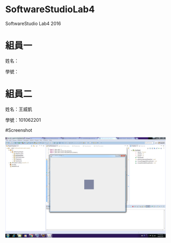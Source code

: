 # SoftwareStudioLab4
SoftwareStudio Lab4 2016

# 組員一

姓名：

學號：

# 組員二

姓名：王威凱

學號：101062201

#Screenshot

![alt tag](/csc.png)